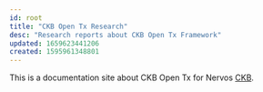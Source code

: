 ```yaml
---
id: root
title: "CKB Open Tx Research"
desc: "Research reports about CKB Open Tx Framework"
updated: 1659623441206
created: 1595961348801
---
```


This is a documentation site about CKB Open Tx for Nervos [CKB](https://github.com/nervosnetwork/ckb).
